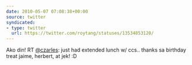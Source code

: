 ```yaml
---
date: 2010-05-07 07:08:38+00:00
source: twitter
syndicated:
- type: twitter
  url: https://twitter.com/roytang/statuses/13534853120/
---
```


Ako din! RT [@czarles](https://twitter.com/czarles/): just had extended lunch w/ ccs.. thanks sa birthday treat jaime, herbert, at jek! :D
